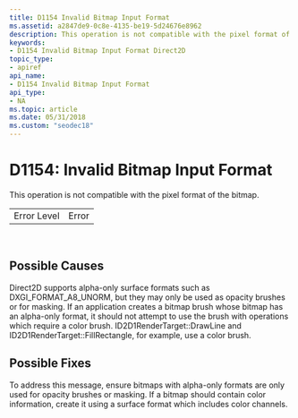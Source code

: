 ```yaml
---
title: D1154 Invalid Bitmap Input Format
ms.assetid: a2847de9-0c8e-4135-be19-5d24676e8962
description: This operation is not compatible with the pixel format of the bitmap.
keywords:
- D1154 Invalid Bitmap Input Format Direct2D
topic_type:
- apiref
api_name:
- D1154 Invalid Bitmap Input Format
api_type:
- NA
ms.topic: article
ms.date: 05/31/2018
ms.custom: "seodec18"
---
```


# D1154: Invalid Bitmap Input Format

This operation is not compatible with the pixel format of the bitmap.



|             |       |
|-------------|-------|
| Error Level | Error |



 

## Possible Causes

Direct2D supports alpha-only surface formats such as DXGI\_FORMAT\_A8\_UNORM, but they may only be used as opacity brushes or for masking. If an application creates a bitmap brush whose bitmap has an alpha-only format, it should not attempt to use the brush with operations which require a color brush. ID2D1RenderTarget::DrawLine and ID2D1RenderTarget::FillRectangle, for example, use a color brush.

## Possible Fixes

To address this message, ensure bitmaps with alpha-only formats are only used for opacity brushes or masking. If a bitmap should contain color information, create it using a surface format which includes color channels.

 

 




